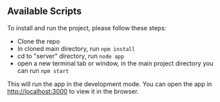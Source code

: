 
## Available Scripts

To install and run the project, please follow these steps: 

- Clone the repo
- In cloned main directory, run `npm install`
- cd to "server" directory, run `node app`
- open a new terminal tab or window, in the main project directory you can run `npm start`

This will run the app in the development mode.
You can open the app in  [http://localhost:3000](http://localhost:3000) to view it in the browser.
